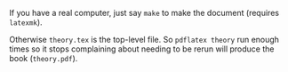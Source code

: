 
If you have a real computer, just say `make` to make the document
(requires `latexmk`).

Otherwise `theory.tex` is the top-level file.  So `pdflatex theory` run
enough times so it stops complaining about needing to be rerun will produce
the book (`theory.pdf`).
